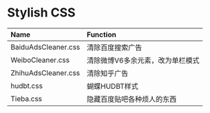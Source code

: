 Stylish CSS
==============

Name | Function
:-- | :--
BaiduAdsCleaner.css | 清除百度搜索广告
WeiboCleaner.css | 清除微博V6多余元素，改为单栏模式
ZhihuAdsCleaner.css | 清除知乎广告
hudbt.css | 蝴蝶HUDBT样式
Tieba.css | 隐藏百度贴吧各种烦人的东西
